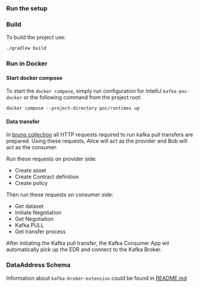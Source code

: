 ### Run the setup

### Build

To build the project use:

```bash
./gradlew build
```

### Run in Docker

#### Start docker compose

To start the `docker compose`, simply run configuration for IntelliJ `kafka-poc-docker` or
the following command from the project root:

```
docker compose --project-directory poc/runtimes up
```

#### Data transfer

In [bruno collection](kafka-pull/collections/Kafka%20PoC%20Bruno%20collection)
all HTTP requests required to run kafka pull transfers are prepared.
Using these requests, Alice will act as the provider and Bob will act as the consumer.

Run these requests on provider side:

- Create asset
- Create Contract definition
- Create policy

Then run these requests on consumer side:

- Get dataset
- Initiate Negotiation
- Get Negotiation
- Kafka PULL
- Get transfer process

After initiating the Kafka pull transfer, the Kafka Consumer App wil automatically pick up the EDR and connect to the Kafka Broker.

### DataAddress Schema

Information about `kafka-broker-extension` could be found in [README.md](kafka-pull/README.md)

